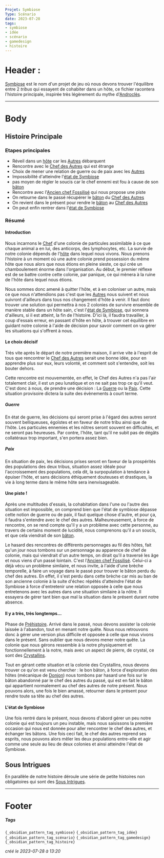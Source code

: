```yaml
---
Projet: Symbiose
Type: Scénario
date: 2023-07-28
tags:
- symbiose
- idée
- scénario
- gamedesign
- histoire
---
```

   
# Header :   
   
[Symbiose](../../../../../index.md) est le nom d'un projet de jeu où nous devons trouver l'équilibre entre 2 *tribus* qui essayent de cohabiter dans un hôte, ce fichier racontera l'histoire principale, inspirée très légèrement du mythe d'[Androclès](https://fr.wikipedia.org/wiki/Androcl%C3%A8s).   
    
   
-------------------------------------------------------------------------------   
# Body   
   
## Histoire Principale    
   
### Etapes principales   
   
   
- Réveil dans un [hôte](/not_created.md) car les [Autres](/not_created.md) débarquent   
- Rencontre avec le [Chef des Autres](../../../../../Cr%C3%A9ations/Symbiose/GameDesign/Sc%C3%A9nario/Personnages/Chef%20des%20Autres.md) qui est étrange   
- Choix de mener une relation de guerre ou de paix avec les [Autres](/not_created.md)   
- Impossibilité d'atteindre l'[état de Symbiose](/not_created.md)   
- pas moyen de régler le soucis car le chef ennemi est fou à cause de son [bâton](/not_created.md)   
- Rencontre avec l'[Ancien chef Fossilisé](../../../../../Cr%C3%A9ations/Symbiose/GameDesign/Sc%C3%A9nario/Personnages/Ancien%20chef%20Fossilis%C3%A9.md) qui nous propose une piste   
- On retourne dans le passé récupérer le [bâton](/not_created.md) du [Chef des Autres](../../../../../Cr%C3%A9ations/Symbiose/GameDesign/Sc%C3%A9nario/Personnages/Chef%20des%20Autres.md)   
- On revient dans le présent pour rendre le [bâton](/not_created.md) au [Chef des Autres](../../../../../Cr%C3%A9ations/Symbiose/GameDesign/Sc%C3%A9nario/Personnages/Chef%20des%20Autres.md)   
- On peut enfin rentrer dans l'[état de Symbiose](/not_created.md)   
   
### Résumé   
   
#### Introduction   
   
Nous incarnons le [Chef](../../../../../Cr%C3%A9ations/Symbiose/GameDesign/Sc%C3%A9nario/Personnages/Chef.md) d'une colonie de particules assimilable à ce que chaque animal a en lui, des anticorps, des lymphocytes, etc. La survie de notre colonie dépends de l'[hôte](/not_created.md) dans lequel nous vivons. Nous prenons l'histoire à un moment où une autre colonie prend possession du même hôte que nous alors que nous étions en pleine sieste, ce qui crée un chamboulement énorme dans l'organisation. Au début, le premier réflexe est de se battre contre cette colonie, par panique, ce qui mènera à la ruine de l'hôte dans lequel nous étions.    
   
Nous sommes donc amené à quitter l'hôte, et à en coloniser un autre, mais ce que nous n'attendions pas c'est que les [Autres](/not_created.md) nous suivent et nous suivront d'ailleurs dans tous nos changement d'hôte à venir. Il faut donc trouver une solution qui permettra à nos 2 colonies de survivre ensemble de manière stable dans un hôte sain, c'est l'[état de Symbiose](/not_created.md), qui sonnera d'ailleurs, si il est atteint, la fin de l'histoire. D'ici là, il faudra travailler, à coup d'essais erreur, en passant d'hôte en hôte, à trouver cet équilibre en guidant notre colonie à l'aide de décision pour savoir comment on va gérer les situations qui s'offrent à nous.   
   
#### Le choix décisif   
   
Très vite après le départ de notre première maison, il arrive vite à l'esprit de tous que rencontrer le [Chef des Autres](../../../../../Cr%C3%A9ations/Symbiose/GameDesign/Sc%C3%A9nario/Personnages/Chef%20des%20Autres.md) serait une bonne idée, pour en apprendre plus sur eux, leurs volonté, et comment soit s'entendre, soit les bouter dehors.   
   
Cette rencontre est mouvementée, en effet, le Chef des Autres n'a pas l'air totalement clair, il est un peu lunatique et on ne sait pas trop ce qu'il veut. C'est donc à nous, de prendre une décision : La [Guerre](/not_created.md) ou la [Paix](/not_created.md). Cette situation provisoire dictera la suite des évènements à court terme.   
   
##### Guerre   
   
En état de guerre, les décisions qui seront prise à l'égard des autres seront souvent belliqueuses, égoïstes et en faveur de notre tribu ainsi que de l'hôte. Les particules ennemies et les nôtres seront souvent en difficultés, et ne seront pas heureuses. Par contre, l'hôte, tant qu'il ne subit pas de dégâts collatéraux trop important, s'en portera assez bien.    
   
##### Paix   
   
En situation de paix, les décisions prises seront en faveur de la prospérités des populations des deux tribus, situation assez idéale pour l'accroissement des populations, cela dit, la surpopulation à tendance à épuiser l'hôte, et sans décisions éthiquement douteuses et drastiques, la vie à long terme dans le même hôte sera inenvisageable.    
   
#### Une piste !   
   
Après une multitudes d'essais, la cohabitation dans l'une ou l'autre des situation est impossible, on comprend bien que l'état de symbiose dépasse cette notion de guerre ou de paix, il faut quelque chose d'autre, et pour ça, il faudra s'entendre avec le chef des autres. Malheureusement, à force de rencontre, on se rend compte qu'il y a un problème avec cette personne, au travers de certains moment de lucidité, nous comprenons qu'il a un soucis, et que cela viendrait de son [bâton](/not_created.md).    
   
Le hasard des rencontres de différents personnages au fil des hôtes, fait qu'un jour nous tombons sur un personnage au apparence de chef de colonie, mais qui viendrait d'un autre temps, on dirait qu'il a traversé les âge et nous viens d'un passé lointain. C'est l'[Ancien chef Fossilisé](../../../../../Cr%C3%A9ations/Symbiose/GameDesign/Sc%C3%A9nario/Personnages/Ancien%20chef%20Fossilis%C3%A9.md). Celui-ci a déjà vécu un problème similaire, et nous invite, à l'aide d'une brèche temporelle, à faire un voyage dans le passé pour trouver le bâton perdu du chef des autres. En effet, il s'est perdu dans cette brèche car mis au ban de son ancienne colonie à la suite d'échec répétés d'atteindre l'état de Symbiose à force d'entretenir une relation opposée à celle que nous entretenons avec les autres dans une situation similaire à la nôtre. Il essayera de gérer tant bien que mal la situation dans le présent durant notre absence.     
   
#### Il y a très, très longtemps...   
   
Phase de [Préhistoire](../../../../../Cr%C3%A9ations/Symbiose/GameDesign/Sc%C3%A9nario/Histoire/Pr%C3%A9histoire.md). Arrivé dans le passé, nous devons assister la colonie laissée à l'abandon, tout en menant notre quête. Nous nous retrouvons donc à gérer une version plus difficile et opposée à celle que nous vivons dans le présent. Sans oublier que nous devons mener notre quête. La colonie que nous gérons ressemble à la notre physiquement et fonctionnellement à la notre, mais avec un aspect de pierre, de crystal, ce sont des [Crystallins](/not_created.md).    
   
Tout en gérant cette situation et la colonie des Crystallins, nous devons trouver ce qu'on est venu chercher : le bon bâton, à force d'exploration des hôtes (mécanique de [Donjon](/not_created.md)) nous tombons par hasard une fois sur le bâton abandonné par le chef des autres du passé, qui est en fait le bâton qui appartient normalement au chef des autres de notre présent. Nous pouvons alors, une fois le bien amassé, retourner dans le présent pour rendre toute sa tête au chef des autres.   
   
#### L'état de Symbiose   
   
Une fois rentré dans le présent, nous devons d'abord gérer un peu notre colonie qui est toujours un peu instable, mais nous saisissons la première occasion qui nous est donnée pour aller rencontrer le chef des autres, et échanger les bâtons. Une fois ceci fait, le chef des autres reprend ses esprits, nous pouvons alors mêler les deux populations entre-elle et agir comme une seule au lieu de deux colonies et ainsi atteindre l'état de Symbiose.   
   
## Sous Intrigues   
   
En parallèle de notre histoire déroule une série de petite histoires non obligatoires qui sont des [Sous Intrigues](../../../../../Cr%C3%A9ations/Symbiose/GameDesign/Sc%C3%A9nario/Histoire/Secondaires/Sous%20Intrigues.md).   
   
   
---------------------------------------------------------------------------   
# Footer   
   
##### Tags   
`{_obsidian_pattern_tag_symbiose}` `{_obsidian_pattern_tag_idée}` `{_obsidian_pattern_tag_scénario}` `{_obsidian_pattern_tag_gamedesign}` `{_obsidian_pattern_tag_histoire}`    
   
*créé le 2023-07-28 à 13:20*
